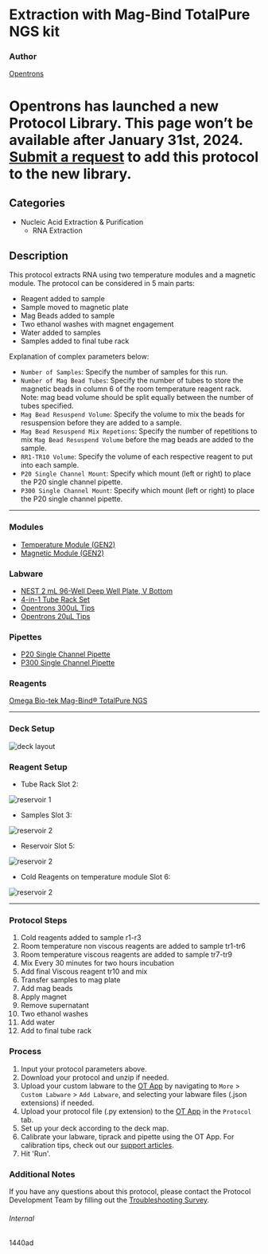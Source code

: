 # Extraction with Mag-Bind TotalPure NGS kit

### Author
[Opentrons](https://opentrons.com/)


# Opentrons has launched a new Protocol Library. This page won’t be available after January 31st, 2024. [Submit a request](https://docs.google.com/forms/d/e/1FAIpQLSdYYp9QCKow4nn0KlCVsMS3HX0eJ0N9O7-erajKvcpT0lWbSg/viewform) to add this protocol to the new library.

## Categories
* Nucleic Acid Extraction & Purification
	* RNA Extraction

## Description
This protocol extracts RNA using two temperature modules and a magnetic module. The protocol can be considered in 5 main parts:

* Reagent added to sample
* Sample moved to magnetic plate
* Mag Beads added to sample
* Two ethanol washes with magnet engagement
* Water added to samples
* Samples added to final tube rack


Explanation of complex parameters below:
* `Number of Samples`: Specify the number of samples for this run.
* `Number of Mag Bead Tubes`: Specify the number of tubes to store the magnetic beads in column 6 of the room temperature reagent rack. Note: mag bead volume should be split equally between the number of tubes specified. 
* `Mag Bead Resuspend Volume`: Specify the volume to mix the beads for resuspension before they are added to a sample.
* `Mag Bead Resuspend Mix Repetions`: Specify the number of repetitions to mix `Mag Bead Resuspend Volume` before the mag beads are added to the sample.
* `RR1-TR10 Volume`: Specify the volume of each respective reagent to put into each sample.
* `P20 Single Channel Mount`: Specify which mount (left or right) to place the P20 single channel pipette.
* `P300 Single Channel Mount`: Specify which mount (left or right) to place the P20 single channel pipette.


---

### Modules
* [Temperature Module (GEN2)](https://shop.opentrons.com/collections/hardware-modules/products/tempdeck)
* [Magnetic Module (GEN2)](https://shop.opentrons.com/collections/hardware-modules/products/magdeck)

### Labware
* [NEST 2 mL 96-Well Deep Well Plate, V Bottom](https://shop.opentrons.com/collections/lab-plates/products/nest-0-2-ml-96-well-deep-well-plate-v-bottom)
* [4-in-1 Tube Rack Set](https://shop.opentrons.com/collections/racks-and-adapters/products/tube-rack-set-1)
* [Opentrons 300uL Tips](https://shop.opentrons.com/collections/opentrons-tips/products/opentrons-300ul-tips)
* [Opentrons 20µL Tips](https://shop.opentrons.com/collections/opentrons-tips/products/opentrons-10ul-tips)


### Pipettes
* [P20 Single Channel Pipette](https://shop.opentrons.com/collections/ot-2-robot/products/single-channel-electronic-pipette)
* [P300 Single Channel Pipette](https://shop.opentrons.com/collections/ot-2-robot/products/single-channel-electronic-pipette)


### Reagents
[Omega Bio-tek Mag-Bind® TotalPure NGS](https://www.omegabiotek.com/product/mag-bind-totalpure-ngs/)

---

### Deck Setup
![deck layout](https://opentrons-protocol-library-website.s3.amazonaws.com/custom-README-images/1440ad/Screen+Shot+2021-07-01+at+12.32.29+PM.png)

### Reagent Setup

* Tube Rack Slot 2:

![reservoir 1](https://opentrons-protocol-library-website.s3.amazonaws.com/custom-README-images/1440ad/Screen+Shot+2021-07-01+at+12.18.47+PM.png)

* Samples Slot 3:

![reservoir 2](https://opentrons-protocol-library-website.s3.amazonaws.com/custom-README-images/1440ad/Screen+Shot+2021-07-01+at+12.18.57+PM.png)

* Reservoir Slot 5:

![reservoir 2](https://opentrons-protocol-library-website.s3.amazonaws.com/custom-README-images/1440ad/Screen+Shot+2021-07-01+at+12.18.27+PM.png)

* Cold Reagents on temperature module Slot 6:

![reservoir 2](https://opentrons-protocol-library-website.s3.amazonaws.com/custom-README-images/1440ad/Screen+Shot+2021-07-01+at+12.18.33+PM.png)



---

### Protocol Steps
1. Cold reagents added to sample r1-r3
2. Room temperature non viscous reagents are added to sample tr1-tr6
3. Room temperature viscous reagents are added to sample tr7-tr9
4. Mix Every 30 minutes for two hours incubation
5. Add final Viscous reagent tr10 and mix
6. Transfer samples to mag plate
7. Add mag beads
8. Apply magnet
9. Remove supernatant
10. Two ethanol washes
11. Add water
12. Add to final tube rack


### Process
1. Input your protocol parameters above.
2. Download your protocol and unzip if needed.
3. Upload your custom labware to the [OT App](https://opentrons.com/ot-app) by navigating to `More` > `Custom Labware` > `Add Labware`, and selecting your labware files (.json extensions) if needed.
4. Upload your protocol file (.py extension) to the [OT App](https://opentrons.com/ot-app) in the `Protocol` tab.
5. Set up your deck according to the deck map.
6. Calibrate your labware, tiprack and pipette using the OT App. For calibration tips, check out our [support articles](https://support.opentrons.com/en/collections/1559720-guide-for-getting-started-with-the-ot-2).
7. Hit 'Run'.

### Additional Notes
If you have any questions about this protocol, please contact the Protocol Development Team by filling out the [Troubleshooting Survey](https://protocol-troubleshooting.paperform.co/).

###### Internal
1440ad
